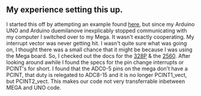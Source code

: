 ## My experience setting this up.

I started this off by attempting an example found
[here](http://playground.arduino.cc/Main/PinChangeInterrupt), but since my
Arduino UNO and Arduino duemilanove inexplicably stopped communicating with my
computer I switched over to my Mega. It wasn't exactly cooperating. My interrupt
vector was never getting hit. I wasn't quite sure what was going on, I thought
there was a small chance that it might be because I was using the Mega board.
So, I checked out the docs for the
[328P](http://www.atmel.com/Images/doc8161.pdf) & the
[2560](http://www.atmel.com/images/atmel-2549-8-bit-avr-microcontroller-atmega640-1280-1281-2560-2561_datasheet.pdf).
After looking around awhile I found the specs for the pin change interrupts or
PCINT's for short. I found that the ADC0-5 pins on the mega don't have a PCINT,
that duty is relegated to ADC8-15 and it is no longer PCINT1_vect, but
PCINT2_vect. This makes our code not very transferrable inbetween MEGA and UNO
code.
